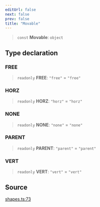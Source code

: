 ```yaml
---
editUrl: false
next: false
prev: false
title: "Movable"
---
```


> `const` **Movable**: `object`

## Type declaration

### FREE

> `readonly` **FREE**: `"free"` = `"free"`

### HORZ

> `readonly` **HORZ**: `"horz"` = `"horz"`

### NONE

> `readonly` **NONE**: `"none"` = `"none"`

### PARENT

> `readonly` **PARENT**: `"parent"` = `"parent"`

### VERT

> `readonly` **VERT**: `"vert"` = `"vert"`

## Source

[shapes.ts:73](https://github.com/dgmjs/dgmjs/blob/main/packages/core/src/shapes.ts#L73)
